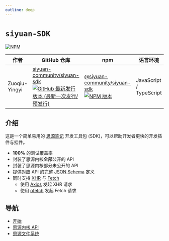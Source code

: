 ```yaml
---
outline: deep
---
```


# `siyuan-SDK`

[![NPM](https://nodei.co/npm/@siyuan-community/siyuan-sdk.png?stars=true&downloads=true&downloadRank=true)](https://www.npmjs.com/package/@siyuan-community/siyuan-sdk)

| 作者          | GitHub 仓库                                                                                                                                                                                                                                                                                                              | npm                                                                                                                                                                                                                                                                        | 语言环境                |
| ------------- | ------------------------------------------------------------------------------------------------------------------------------------------------------------------------------------------------------------------------------------------------------------------------------------------------------------------------ | -------------------------------------------------------------------------------------------------------------------------------------------------------------------------------------------------------------------------------------------------------------------------- | ----------------------- |
| Zuoqiu-Yingyi | [siyuan-community/siyuan-sdk](https://github.com/siyuan-community/siyuan-sdk)<br/>[![GitHub 最新发行版本 (最新一次发行/预发行)](https://img.shields.io/github/v/release/siyuan-community/siyuan-sdk?include_prereleases&style=flat-square)](https://github.com/Zuoqiu-Yingyi/siyuan-plugin-custom-fonts/releases/latest) | [@siyuan-community/siyuan-sdk](https://www.npmjs.com/package/@siyuan-community/siyuan-sdk)<br/>[![NPM 版本](https://img.shields.io/npm/v/%40siyuan-community/siyuan-sdk?style=flat-square)](https://www.npmjs.com/package/@siyuan-community/siyuan-sdk?activeTab=versions) | JavaScript / TypeScript |

## 介绍

这是一个简单易用的 [思源笔记](https://github.com/siyuan-note/siyuan) 开发工具包 (SDK)，可以帮助开发者更快的开发插件与挂件。

- **100%** 的测试覆盖率
- 封装了思源内核**全部**公开的 API
- 封装了思源内核部分未公开的 API
- 提供对应 API 的完整 [JSON Schema](https://json-schema.org/) 定义
- 同时支持 [XHR](https://developer.mozilla.org/zh-CN/docs/Glossary/XMLHttpRequest) 与 [Fetch](https://developer.mozilla.org/zh-CN/docs/Web/API/Fetch_API)
  - 使用 [Axios](https://github.com/axios/axios) 发起 XHR 请求
  - 使用 [ofetch](https://github.com/unjs/ofetch) 发起 Fetch 请求

## 导航

- [开始](./start.md)
- [思源内核 API](./kernel/)
- [思源文件系统](./file-system.md)

